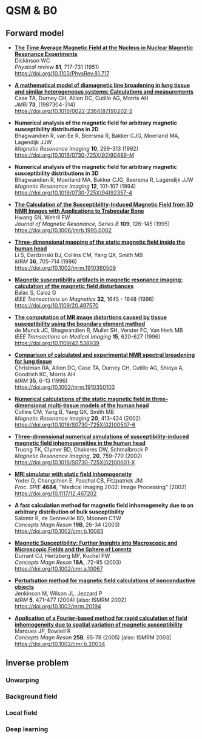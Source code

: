 # QSM & B0

## Forward model

- [**The Time Average Magnetic Field at the Nucleus in Nuclear Magnetic Resonance Experiments**
  ](https://www.dropbox.com/s/ffvgd27mxvd9041) <br />
  Dickinson WC <br />
  _Physical review_ **81**, 717-731 (1951) <br />
  https://doi.org/10.1103/PhysRev.81.717

- [**A mathematical model of diamagnetic line broadening in lung tissue and similar heterogeneous systems: Calculations and measurements**
  ](https://www.dropbox.com/s/1u5gjvsmjyb7f9g) <br />
  Case TA, Durney CH, Ailion DC, Cutillo AG, Morris AH <br />
  _JMRI_ **73**,  (1987304-314) <br />
  https://doi.org/10.1016/0022-2364(87)90202-2

- **Numerical analysis of the magnetic field for arbitrary magnetic susceptibility distributions in 2D** <br />
  Bhagwandien R, van Ee R, Beersma R, Bakker CJG, Moerland MA, Lagendijk JJW <br />
  _Magnetic Resonance Imaging_ **10**, 299-313 (1992) <br />
  https://doi.org/10.1016/0730-725X(92)90489-M

- **Numerical analysis of the magnetic field for arbitrary magnetic susceptibility distributions in 3D** <br />
  Bhagwandien R, Moerland MA, Bakker CJG, Beersma R, Lagendijk JJW <br />
  _Magnetic Resonance Imaging_ **12**, 101-107 (1994) <br />
  https://doi.org/10.1016/0730-725X(94)92357-4

- [**The Calculation of the Susceptibility-Induced Magnetic Field from 3D NMR Images with Applications to Trabecular Bone**
  ](https://www.dropbox.com/s/b34y3gyf8chjkdt) <br />
  Hwang SN, Wehrli FW <br />
  _Journal of Magnetic Resonance, Series B_ **109**, 126-145 (1995) <br />
  https://doi.org/10.1006/jmrb.1995.0002

- [**Three-dimensional mapping of the static magnetic field inside the human head**
  ](https://www.dropbox.com/s/ejxrp6hgdqialgj) <br />
  Li S, Dardzinski BJ, Collins CM, Yang QX, Smith MB <br />
  _MRM_ **36**, 705-714 (1996) <br />
  https://doi.org/10.1002/mrm.1910360509

- [**Magnetic susceptibility artifacts in magnetic resonance imaging: calculation of the magnetic field disturbances**
  ](https://www.dropbox.com/s/rcki8dg6rbecy1q) <br />
  Balac S, Caloz G <br />
  _IEEE Transactions on Magnetics_ **32**, 1645 - 1648 (1996) <br />
  https://doi.org/10.1109/20.497570

- [**The computation of MR image distortions caused by tissue susceptibility using the boundary element method**
  ](https://www.dropbox.com/s/em1ufqhd0z6yq55) <br />
  de Munck JC, Bhagwandien R, Muller SH, Verster FC, Van Herk MB <br />
  _IEEE Transactions on Medical Imaging_ **15**, 620-627 (1996) <br />
  https://doi.org/10.1109/42.538939

- [**Comparison of calculated and experimental NMR spectral broadening for lung tissue**
  ](https://www.dropbox.com/s/v38jc8l3tigot3d) <br />
  Christman RA, Ailion DC, Case TA, Durney CH, Cutillo AG, Shioya A, Goodrich KC, Morris AH <br />
  _MRM_ **35**, 6-13 (1996) <br />
  https://doi.org/10.1002/mrm.1910350103

- [**Numerical calculations of the static magnetic field in three-dimensional multi-tissue models of the human head**
  ](https://www.dropbox.com/s/u26o80xvmpjy3zm) <br />
  Collins CM, Yang B, Yang QX, Smith MB <br />
  _Magnetic Resonance Imaging_ **20**, 413-424 (2002) <br />
  https://doi.org/10.1016/S0730-725X(02)00507-6

- [**Three-dimensional numerical simulations of susceptibility-induced magnetic field inhomogeneities in the human head**
  ](https://www.dropbox.com/s/19uxy1lrfk7uzt1) <br />
  Truong TK, Clymer BD, Chakeres DW, Schmalbrock P <br />
  _Magnetic Resonance Imaging_, **20**, 759-770 (2002) <br />
  https://doi.org/10.1016/S0730-725X(02)00601-X

- [**MRI simulator with static field inhomogeneity**
  ](https://www.dropbox.com/s/l8xfqtdfyxwh0s9) <br />
  Yoder D, Changchien E, Paschal CB, Fitzpatrick JM <br />
  _Proc. SPIE_ **4684**, "Medical Imaging 2002: Image Processing" (2002) <br />
  https://doi.org/10.1117/12.467202

- **A fast calculation method for magnetic field inhomogeneity due to an arbitrary distribution of bulk susceptibility** <br />
  Salomir R, de Senneville BD, Moonen CTW <br />
  _Concepts Magn Reson_ **19B**, 26-34 (2003) <br />
  https://doi.org/10.1002/cmr.b.10083

- [**Magnetic Susceptibility: Further Insights into Macroscopic and Microscopic Fields and the Sphere of Lorentz**
  ](https://www.dropbox.com/s/5u5hwve3hymufds) <br />
  Durrant CJ, Hertzberg MP, Kuchel PW <br />
  _Concepts Magn Reson_ **18A**, .72-95 (2003) <br />
   https://doi.org/10.1002/cmr.a.10067

- [**Perturbation method for magnetic field calculations of nonconductive objects**
  ](https://www.dropbox.com/s/j0jav7f40ectm2x) <br />
   Jenkinson M, Wilson JL, Jezzard P <br />
   _MRM_ **5**, 471-477 (2004) [also: ISMRM 2002]<br />
   https://doi.org/10.1002/mrm.20194

- [**Application of a Fourier-based method for rapid calculation of field inhomogeneity due to spatial variation of magnetic susceptibility**
  ](https://www.dropbox.com/s/n1fi4ynkc0s3xhu) <br />
  Marques JP, Bowtell R <br />
  _Concepts Magn Reson_ **25B**, 65-78 (2005) [also: ISMRM 2003]<br />
  https://doi.org/10.1002/cmr.b.20034 <br />



## Inverse problem

### Unwarping

### Background field

### Local field

### Deep learning
